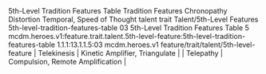 <ability>
  <name>5th-Level Tradition Features Table</name>
  <keywords>
    <keyword>Tradition</keyword>
  </keywords>
  <type>Features</type>
  <distance>Chronopathy</distance>
  <target>Distortion Temporal, Speed of Thought</target>
  <metadata>
    <class>talent</class>
    <feature_type>trait</feature_type>
    <file_dpath>Talent/5th-Level Features</file_dpath>
    <item_id>5th-level-tradition-features-table</item_id>
    <item_index>03</item_index>
    <item_name>5th-Level Tradition Features Table</item_name>
    <level>5</level>
    <scc>mcdm.heroes.v1:feature.trait.talent.5th-level-feature:5th-level-tradition-features-table</scc>
    <scdc>1.1.1:13.1.1.5:03</scdc>
    <source>mcdm.heroes.v1</source>
    <type>feature/trait/talent/5th-level-feature</type>
  </metadata>
  <effects>
    <effect type="mundane">| Telekinesis | Kinetic Amplifier, Triangulate        |
| Telepathy   | Compulsion, Remote Amplification      |</effect>
  </effects>
</ability>
